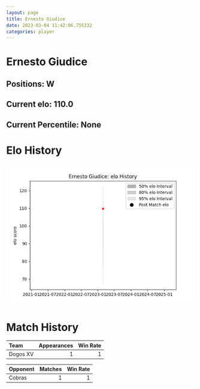 ```yaml
---  
layout: page  
title: Ernesto Giudice  
date: 2023-03-04 11:42:06.755332  
categories: player  
---
```

# Ernesto Giudice

## Positions: W

## Current elo: 110.0

## Current Percentile: None

# Elo History


![elo history](history_ErnestoGiudice.png)
# Match History


| Team     |   Appearances |   Win Rate |
|:---------|--------------:|-----------:|
| Dogos XV |             1 |          1 |

| Opponent   |   Matches |   Win Rate |
|:-----------|----------:|-----------:|
| Cobras     |         1 |          1 |